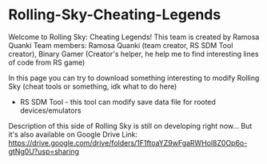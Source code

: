 # Rolling-Sky-Cheating-Legends
Welcome to Rolling Sky: Cheating Legends!
This team is created by Ramosa Quanki
Team members: Ramosa Quanki (team creator, RS SDM Tool creator), Binary Gamer (Creator's helper, he help me to find interesting lines of code from RS game)

In this page you can try to download something interesting to modify Rolling Sky (cheat tools or something, idk what to do here)
- RS SDM Tool - this tool can modify save data file for rooted devices/emulators

Description of this side of Rolling Sky is still on developing right now...
But it's also available on Google Drive
Link: https://drive.google.com/drive/folders/1F1ftoaYZ9wFgaRWHol8Z0Op6o-gtNg0U?usp=sharing
